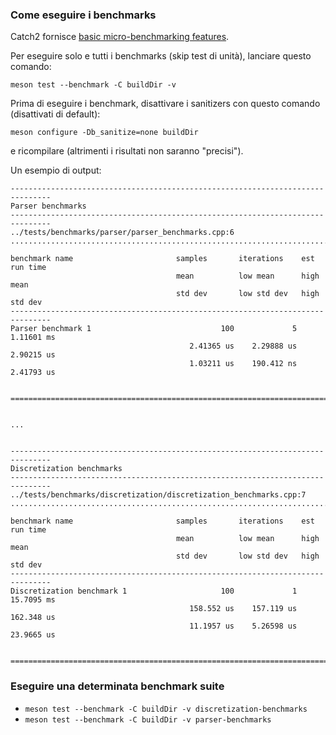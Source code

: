 ### Come eseguire i benchmarks
Catch2 fornisce [basic micro-benchmarking features](https://github.com/catchorg/Catch2/blob/devel/docs/benchmarks.md).

Per eseguire solo e tutti i benchmarks (skip test di unità), lanciare questo comando:
```
meson test --benchmark -C buildDir -v
```
Prima di eseguire i benchmark, disattivare i sanitizers con questo comando (disattivati di default):
```
meson configure -Db_sanitize=none buildDir
```
e ricompilare (altrimenti i risultati non saranno "precisi").

Un esempio di output:
```
-------------------------------------------------------------------------------
Parser benchmarks
-------------------------------------------------------------------------------
../tests/benchmarks/parser/parser_benchmarks.cpp:6
...............................................................................

benchmark name                       samples       iterations    est run time
                                     mean          low mean      high mean
                                     std dev       low std dev   high std dev
-------------------------------------------------------------------------------
Parser benchmark 1                             100             5    1.11601 ms 
                                        2.41365 us    2.29888 us    2.90215 us 
                                        1.03211 us    190.412 ns    2.41793 us 
                                                                               

===============================================================================


...


-------------------------------------------------------------------------------
Discretization benchmarks
-------------------------------------------------------------------------------
../tests/benchmarks/discretization/discretization_benchmarks.cpp:7
...............................................................................

benchmark name                       samples       iterations    est run time
                                     mean          low mean      high mean
                                     std dev       low std dev   high std dev
-------------------------------------------------------------------------------
Discretization benchmark 1                     100             1    15.7095 ms 
                                        158.552 us    157.119 us    162.348 us 
                                        11.1957 us    5.26598 us    23.9665 us 
                                                                               

==============================================================================

```

### Eseguire una determinata benchmark suite
- `meson test --benchmark -C buildDir -v discretization-benchmarks`
- `meson test --benchmark -C buildDir -v parser-benchmarks`
